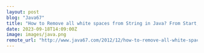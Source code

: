 ```yaml
---
layout: post
blog: "Java67"
title: "How to Remove all white spaces from String in Java? From Start, End and between Words Examples"
date: 2023-09-18T14:09:00Z
image: images/java.png
remote_url: "http://www.java67.com/2012/12/how-to-remove-all-white-space-from-String-beginning-end-between.html"
---
```

